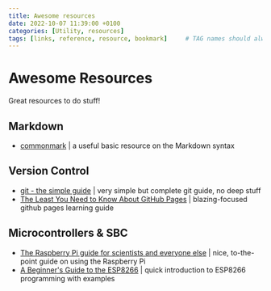 ```yaml
---
title: Awesome resources
date: 2022-10-07 11:39:00 +0100
categories: [Utility, resources]
tags: [links, reference, resource, bookmark]     # TAG names should always be lowercase
---
```

# Awesome Resources

Great resources to do stuff!
## Markdown
- [commonmark](https://commonmark.org/) | a useful basic resource on the Markdown syntax

## Version Control
- [git - the simple guide](https://rogerdudler.github.io/git-guide/) | very simple but complete git guide, no deep stuff
- [The Least You Need to Know About GitHub Pages](https://tomcam.github.io/least-github-pages/) | blazing-focused github pages learning guide

## Microcontrollers & SBC

- [The Raspberry Pi guide for scientists and everyone else](https://raspberrypi-guide.github.io) | nice, to-the-point guide on using the Raspberry Pi
- [A Beginner's Guide to the ESP8266](https://tttapa.github.io/ESP8266/Chap01%20-%20ESP8266.html) | quick introduction to ESP8266 programming with examples
